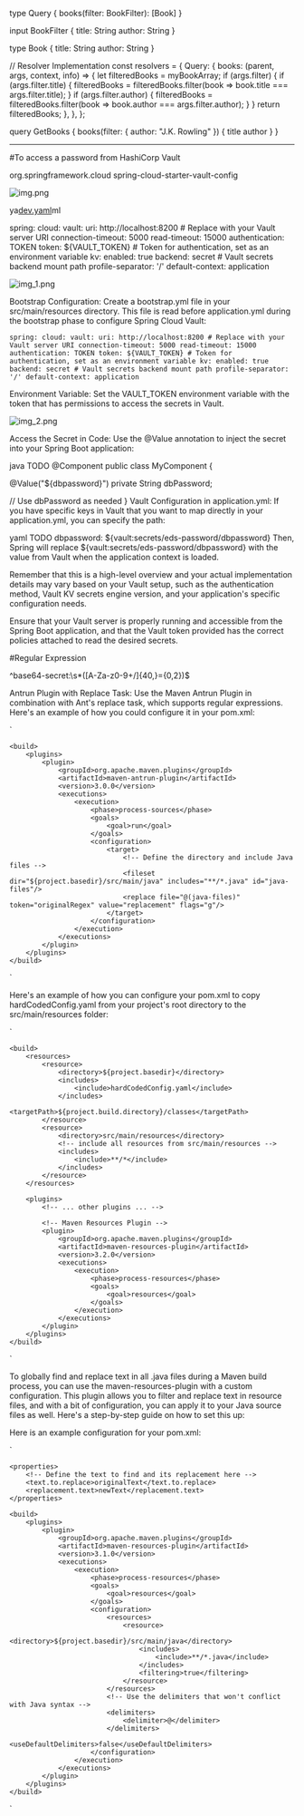 
type Query {
  books(filter: BookFilter): [Book]
}

input BookFilter {
  title: String
  author: String
}

type Book {
  title: String
  author: String
}


// Resolver Implementation
const resolvers = {
  Query: {
    books: (parent, args, context, info) => {
      let filteredBooks = myBookArray; 
      if (args.filter) {
        if (args.filter.title) {
          filteredBooks = filteredBooks.filter(book => book.title === args.filter.title);
        }
        if (args.filter.author) {
          filteredBooks = filteredBooks.filter(book => book.author === args.filter.author);
        }
      }
      return filteredBooks;
    },
  },
};


query GetBooks {
  books(filter: { author: "J.K. Rowling" }) {
    title
    author
  }
}



-----------------------------------
#To access a password from HashiCorp Vault

<dependencies>
  <dependency>
    <groupId>org.springframework.cloud</groupId>
    <artifactId>spring-cloud-starter-vault-config</artifactId>
  </dependency>
  <!-- Other necessary dependencies -->
</dependencies>


![img.png](img.png)

ya[dev.yaml](dev.yaml)ml

spring:
cloud:
vault:
uri: http://localhost:8200 # Replace with your Vault server URI
connection-timeout: 5000
read-timeout: 15000
authentication: TOKEN
token: ${VAULT_TOKEN} # Token for authentication, set as an environment variable
kv:
enabled: true
backend: secret # Vault secrets backend mount path
profile-separator: '/'
default-context: application


![img_1.png](img_1.png)


Bootstrap Configuration: Create a bootstrap.yml file in your src/main/resources directory. 
This file is read before application.yml during the bootstrap phase to configure Spring Cloud Vault:



`spring:
cloud:
vault:
uri: http://localhost:8200 # Replace with your Vault server URI
connection-timeout: 5000
read-timeout: 15000
authentication: TOKEN
token: ${VAULT_TOKEN} # Token for authentication, set as an environment variable
kv:
enabled: true
backend: secret # Vault secrets backend mount path
profile-separator: '/'
default-context: application
`

Environment Variable: Set the VAULT_TOKEN environment variable with the token that has permissions to access the secrets in Vault.

![img_2.png](img_2.png)

Access the Secret in Code: Use the @Value annotation to inject the secret into your Spring Boot application:

java
TODO
@Component
public class MyComponent {

@Value("${dbpassword}")
private String dbPassword;

// Use dbPassword as needed
}
Vault Configuration in application.yml: If you have specific keys in Vault that you want to map directly in your application.yml, you can specify the path:

yaml
TODO
dbpassword: ${vault:secrets/eds-password/dbpassword}
Then, Spring will replace ${vault:secrets/eds-password/dbpassword} with the value from Vault when the application context is loaded.

Remember that this is a high-level overview and your actual implementation details may vary based on your Vault setup, such as the authentication method, Vault KV secrets engine version, and your application's specific configuration needs.

Ensure that your Vault server is properly running and accessible from the Spring Boot application, and that the Vault token provided has the correct policies attached to read the desired secrets.


#Regular Expression


^base64-secret:\s*([A-Za-z0-9+/]{40,}={0,2})$



Antrun Plugin with Replace Task:
Use the Maven Antrun Plugin in combination with Ant's replace task, which supports regular expressions. Here's an example of how you could configure it in your pom.xml:

`<project>
<!-- ... other configurations ... -->

    <build>
        <plugins>
            <plugin>
                <groupId>org.apache.maven.plugins</groupId>
                <artifactId>maven-antrun-plugin</artifactId>
                <version>3.0.0</version>
                <executions>
                    <execution>
                        <phase>process-sources</phase>
                        <goals>
                            <goal>run</goal>
                        </goals>
                        <configuration>
                            <target>
                                <!-- Define the directory and include Java files -->
                                <fileset dir="${project.basedir}/src/main/java" includes="**/*.java" id="java-files"/>
                                <replace file="@(java-files)" token="originalRegex" value="replacement" flags="g"/>
                            </target>
                        </configuration>
                    </execution>
                </executions>
            </plugin>
        </plugins>
    </build>
</project>
`

Here's an example of how you can configure your pom.xml to copy hardCodedConfig.yaml from your project's root directory to the src/main/resources folder:

`<project>
<!-- ... other elements like modelVersion, groupId, artifactId, etc. -->

    <build>
        <resources>
            <resource>
                <directory>${project.basedir}</directory>
                <includes>
                    <include>hardCodedConfig.yaml</include>
                </includes>
                <targetPath>${project.build.directory}/classes</targetPath>
            </resource>
            <resource>
                <directory>src/main/resources</directory>
                <!-- include all resources from src/main/resources -->
                <includes>
                    <include>**/*</include>
                </includes>
            </resource>
        </resources>

        <plugins>
            <!-- ... other plugins ... -->

            <!-- Maven Resources Plugin -->
            <plugin>
                <groupId>org.apache.maven.plugins</groupId>
                <artifactId>maven-resources-plugin</artifactId>
                <version>3.2.0</version>
                <executions>
                    <execution>
                        <phase>process-resources</phase>
                        <goals>
                            <goal>resources</goal>
                        </goals>
                    </execution>
                </executions>
            </plugin>
        </plugins>
    </build>
</project>
`

To globally find and replace text in all .java files during a Maven build process, you can use the maven-resources-plugin with a custom configuration. This plugin allows you to filter and replace text in resource files, and with a bit of configuration, you can apply it to your Java source files as well. Here's a step-by-step guide on how to set this up:

Here is an example configuration for your pom.xml:

`
<project>
<!-- ... other configurations ... -->

    <properties>
        <!-- Define the text to find and its replacement here -->
        <text.to.replace>originalText</text.to.replace>
        <replacement.text>newText</replacement.text>
    </properties>

    <build>
        <plugins>
            <plugin>
                <groupId>org.apache.maven.plugins</groupId>
                <artifactId>maven-resources-plugin</artifactId>
                <version>3.1.0</version>
                <executions>
                    <execution>
                        <phase>process-resources</phase>
                        <goals>
                            <goal>resources</goal>
                        </goals>
                        <configuration>
                            <resources>
                                <resource>
                                    <directory>${project.basedir}/src/main/java</directory>
                                    <includes>
                                        <include>**/*.java</include>
                                    </includes>
                                    <filtering>true</filtering>
                                </resource>
                            </resources>
                            <!-- Use the delimiters that won't conflict with Java syntax -->
                            <delimiters>
                                <delimiter>@</delimiter>
                            </delimiters>
                            <useDefaultDelimiters>false</useDefaultDelimiters>
                        </configuration>
                    </execution>
                </executions>
            </plugin>
        </plugins>
    </build>
</project>

`
